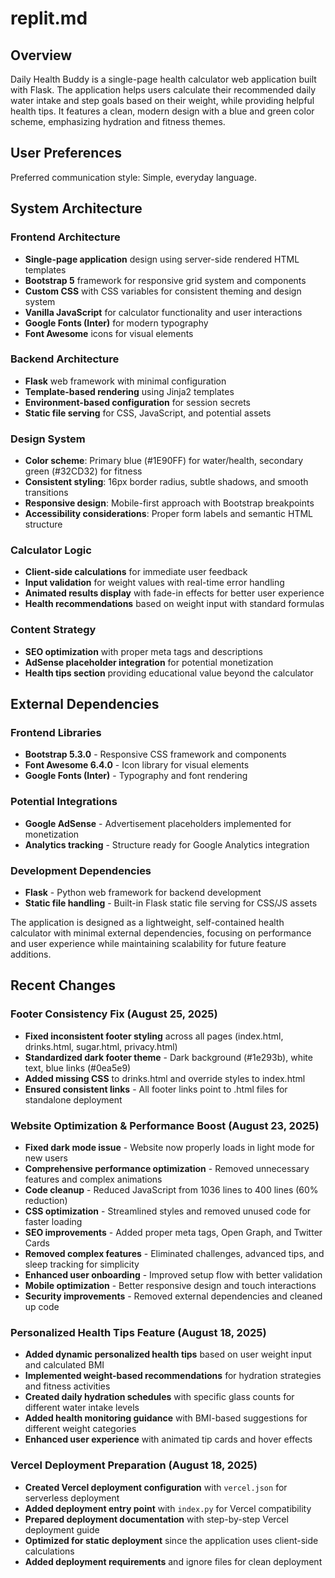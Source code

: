 # replit.md

## Overview

Daily Health Buddy is a single-page health calculator web application built with Flask. The application helps users calculate their recommended daily water intake and step goals based on their weight, while providing helpful health tips. It features a clean, modern design with a blue and green color scheme, emphasizing hydration and fitness themes.

## User Preferences

Preferred communication style: Simple, everyday language.

## System Architecture

### Frontend Architecture
- **Single-page application** design using server-side rendered HTML templates
- **Bootstrap 5** framework for responsive grid system and components
- **Custom CSS** with CSS variables for consistent theming and design system
- **Vanilla JavaScript** for calculator functionality and user interactions
- **Google Fonts (Inter)** for modern typography
- **Font Awesome** icons for visual elements

### Backend Architecture
- **Flask** web framework with minimal configuration
- **Template-based rendering** using Jinja2 templates
- **Environment-based configuration** for session secrets
- **Static file serving** for CSS, JavaScript, and potential assets

### Design System
- **Color scheme**: Primary blue (#1E90FF) for water/health, secondary green (#32CD32) for fitness
- **Consistent styling**: 16px border radius, subtle shadows, and smooth transitions
- **Responsive design**: Mobile-first approach with Bootstrap breakpoints
- **Accessibility considerations**: Proper form labels and semantic HTML structure

### Calculator Logic
- **Client-side calculations** for immediate user feedback
- **Input validation** for weight values with real-time error handling
- **Animated results display** with fade-in effects for better user experience
- **Health recommendations** based on weight input with standard formulas

### Content Strategy
- **SEO optimization** with proper meta tags and descriptions
- **AdSense placeholder integration** for potential monetization
- **Health tips section** providing educational value beyond the calculator

## External Dependencies

### Frontend Libraries
- **Bootstrap 5.3.0** - Responsive CSS framework and components
- **Font Awesome 6.4.0** - Icon library for visual elements
- **Google Fonts (Inter)** - Typography and font rendering

### Potential Integrations
- **Google AdSense** - Advertisement placeholders implemented for monetization
- **Analytics tracking** - Structure ready for Google Analytics integration

### Development Dependencies
- **Flask** - Python web framework for backend development
- **Static file handling** - Built-in Flask static file serving for CSS/JS assets

The application is designed as a lightweight, self-contained health calculator with minimal external dependencies, focusing on performance and user experience while maintaining scalability for future feature additions.

## Recent Changes

### Footer Consistency Fix (August 25, 2025)
- **Fixed inconsistent footer styling** across all pages (index.html, drinks.html, sugar.html, privacy.html)
- **Standardized dark footer theme** - Dark background (#1e293b), white text, blue links (#0ea5e9)
- **Added missing CSS** to drinks.html and override styles to index.html
- **Ensured consistent links** - All footer links point to .html files for standalone deployment

### Website Optimization & Performance Boost (August 23, 2025)
- **Fixed dark mode issue** - Website now properly loads in light mode for new users
- **Comprehensive performance optimization** - Removed unnecessary features and complex animations
- **Code cleanup** - Reduced JavaScript from 1036 lines to 400 lines (60% reduction)
- **CSS optimization** - Streamlined styles and removed unused code for faster loading
- **SEO improvements** - Added proper meta tags, Open Graph, and Twitter Cards
- **Removed complex features** - Eliminated challenges, advanced tips, and sleep tracking for simplicity
- **Enhanced user onboarding** - Improved setup flow with better validation
- **Mobile optimization** - Better responsive design and touch interactions
- **Security improvements** - Removed external dependencies and cleaned up code

### Personalized Health Tips Feature (August 18, 2025)
- **Added dynamic personalized health tips** based on user weight input and calculated BMI
- **Implemented weight-based recommendations** for hydration strategies and fitness activities
- **Created daily hydration schedules** with specific glass counts for different water intake levels
- **Added health monitoring guidance** with BMI-based suggestions for different weight categories
- **Enhanced user experience** with animated tip cards and hover effects

### Vercel Deployment Preparation (August 18, 2025)
- **Created Vercel deployment configuration** with `vercel.json` for serverless deployment
- **Added deployment entry point** with `index.py` for Vercel compatibility
- **Prepared deployment documentation** with step-by-step Vercel deployment guide
- **Optimized for static deployment** since the application uses client-side calculations
- **Added deployment requirements** and ignore files for clean deployment